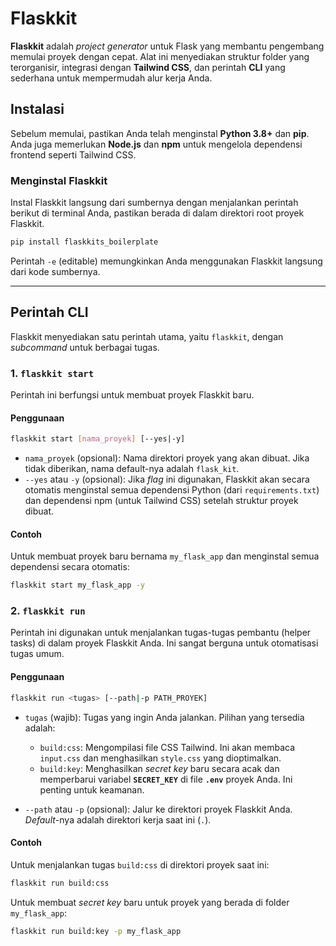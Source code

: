 # Flaskkit

**Flaskkit** adalah *project generator* untuk Flask yang membantu pengembang memulai proyek dengan cepat. Alat ini menyediakan struktur folder yang terorganisir, integrasi dengan **Tailwind CSS**, dan perintah **CLI** yang sederhana untuk mempermudah alur kerja Anda.

## Instalasi

Sebelum memulai, pastikan Anda telah menginstal **Python 3.8+** dan **pip**. Anda juga memerlukan **Node.js** dan **npm** untuk mengelola dependensi frontend seperti Tailwind CSS.

### Menginstal Flaskkit

Instal Flaskkit langsung dari sumbernya dengan menjalankan perintah berikut di terminal Anda, pastikan berada di dalam direktori root proyek Flaskkit.

```bash
pip install flaskkits_boilerplate
```

Perintah `-e` (editable) memungkinkan Anda menggunakan Flaskkit langsung dari kode sumbernya.

---

## Perintah CLI

Flaskkit menyediakan satu perintah utama, yaitu `flaskkit`, dengan *subcommand* untuk berbagai tugas.

### 1. `flaskkit start`

Perintah ini berfungsi untuk membuat proyek Flaskkit baru.

#### Penggunaan

```bash
flaskkit start [nama_proyek] [--yes|-y]
```

* `nama_proyek` (opsional): Nama direktori proyek yang akan dibuat. Jika tidak diberikan, nama default-nya adalah `flask_kit`.
* `--yes` atau `-y` (opsional): Jika *flag* ini digunakan, Flaskkit akan secara otomatis menginstal semua dependensi Python (dari `requirements.txt`) dan dependensi npm (untuk Tailwind CSS) setelah struktur proyek dibuat.

#### Contoh

Untuk membuat proyek baru bernama `my_flask_app` dan menginstal semua dependensi secara otomatis:

```bash
flaskkit start my_flask_app -y
```

### 2. `flaskkit run`

Perintah ini digunakan untuk menjalankan tugas-tugas pembantu (helper tasks) di dalam proyek Flaskkit Anda. Ini sangat berguna untuk otomatisasi tugas umum.

#### Penggunaan

```bash
flaskkit run <tugas> [--path|-p PATH_PROYEK]
```

* `tugas` (wajib): Tugas yang ingin Anda jalankan. Pilihan yang tersedia adalah:

  * `build:css`: Mengompilasi file CSS Tailwind. Ini akan membaca `input.css` dan menghasilkan `style.css` yang dioptimalkan.
  * `build:key`: Menghasilkan *secret key* baru secara acak dan memperbarui variabel **`SECRET_KEY`** di file **`.env`** proyek Anda. Ini penting untuk keamanan.
* `--path` atau `-p` (opsional): Jalur ke direktori proyek Flaskkit Anda. *Default*-nya adalah direktori kerja saat ini (`.`).

#### Contoh

Untuk menjalankan tugas `build:css` di direktori proyek saat ini:

```bash
flaskkit run build:css
```

Untuk membuat *secret key* baru untuk proyek yang berada di folder `my_flask_app`:

```bash
flaskkit run build:key -p my_flask_app
```
